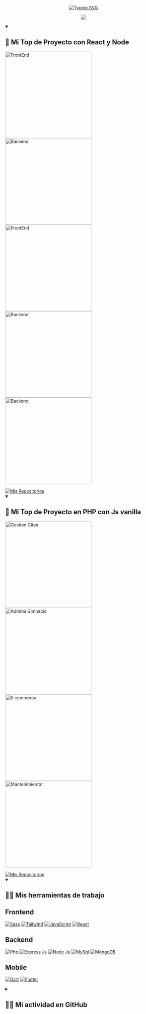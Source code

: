 <!-- Repositorio del creador - https://github.com/DenverCoder1/readme-typing-svg -->
<!-- Título -->
<p align="center">
   <a href="#">
      <img src="https://readme-typing-svg.demolab.com?font=DM+Serif+Display&size=30&duration=1&pause=1000&color=4DB5FF&center=true&width=440&height=45&lines=Renato+Soca" alt="Typing SVG" />
   </a>
</p>

<!-- Repositorio del creador - https://github.com/DenverCoder1/readme-typing-svg -->
<!-- Auto Tipado Sub Título -->
<p align="center">
  <a href="https://readme-typing-svg.demolab.com/demo/">
    <img src="https://readme-typing-svg.demolab.com/?lines=Desarrollador+Full+Stack;Est.+de+ingenieria+de+sistemas&center=true&width=440&height=45&color=4DB5FF&vCenter=true&pause=800&size=25" /></a>
</p>


<!-- Sección de Proyectos -->
<details open> <summary><h2>📘 Mi Top de Proyecto con React y Node</h2></summary>
  <!-- Repo de las cartas - https://github.com/anuraghazra/github-readme-stats -->
  <!-- Repo de las cartas (Personalizadas) - https://github.com/DenverCoder1/github-readme-stats -->
  <p align="left">
     <a href="https://github.com/renatosoca/Pet_Center-Frontend-React"><img width="278" src="https://denvercoder1-github-readme-stats.vercel.app/api/pin/?username=renatosoca&repo=Pet_Center-Frontend-React&theme=react&bg_color=1F222E&title_color=4DB5FF&hide_border=true&icon_color=F8D866&show_icons=true"     alt="FrontEnd"></a>
     <a href="https://github.com/renatosoca/Pet_Center-Backend-Node"><img width="278" src="https://denvercoder1-github-readme-stats.vercel.app/api/pin/?username=renatosoca&repo=Pet_Center-Backend-Node&theme=react&bg_color=1F222E&title_color=4DB5FF&hide_border=true&icon_color=F8D866&show_icons=true"     alt="Backend"></a>
     <a href="https://github.com/renatosoca/Calendar-Frontend-React"><img width="278" src="https://denvercoder1-github-readme-stats.vercel.app/api/pin/?username=renatosoca&repo=Calendar-Frontend-React&theme=react&bg_color=1F222E&title_color=4DB5FF&hide_border=true&icon_color=F8D866&show_icons=true"     alt="FrontEnd"></a>
     <a href="https://github.com/renatosoca/Calendar-Backend-Node"><img width="278" src="https://denvercoder1-github-readme-stats.vercel.app/api/pin/?username=renatosoca&repo=Calendar-Backend-Node&theme=react&bg_color=1F222E&title_color=4DB5FF&hide_border=true&icon_color=F8D866&show_icons=true"     alt="Backend"></a>
     <a href="https://github.com/renatosoca/TeamTasker-Backend-Node"><img width="278" src="https://denvercoder1-github-readme-stats.vercel.app/api/pin/?username=renatosoca&repo=TeamTasker-Backend-Node&theme=react&bg_color=1F222E&title_color=4DB5FF&hide_border=true&icon_color=F8D866&show_icons=true" alt="Backend"></a>
  </p>
   
  <!-- Boton para ver todos mis proyectos -->
  <a href="https://github.com/renatosoca?tab=repositories">
    <img alt="Mis Repositorios" title="Todos mis Repositorios" src="https://custom-icon-badges.demolab.com/badge/-Clic%20Aqu%C3%AD%20Para%20Ver%20Todos%20Mis%20Repositorios-161B22?style=for-the-badge&logoColor=white&logo=repo"/>
  </a>
</details>

<!-- Sección de Proyectos en PHP, JS vanilla, WebPack, SASS -->
<details open> <summary><h2>📘 Mi Top de Proyecto en PHP con Js vanilla</h2></summary>
  <!-- Repo de las cartas - https://github.com/anuraghazra/github-readme-stats -->
  <!-- Repo de las cartas (Personalizadas) - https://github.com/DenverCoder1/github-readme-stats -->
  <p align="left">
     <a href="https://github.com/renatosoca/Gestion_Citas-Hospital"><img width="278" src="https://denvercoder1-github-readme-stats.vercel.app/api/pin/?username=renatosoca&repo=Gestion_Citas-Hospital&theme=react&bg_color=1F222E&title_color=4DB5FF&hide_border=true&icon_color=F8D866&show_icons=true"     alt="Gestion Citas"></a> 
     <!-- 2do Proyecto -->
    <a href="https://github.com/renatosoca/Administracion_Gimasio"><img width="278" src="https://denvercoder1-github-readme-stats.vercel.app/api/pin/?username=renatosoca&repo=Administracion_Gimasio&theme=react&bg_color=1F222E&title_color=4DB5FF&hide_border=true&icon_color=F8D866&show_icons=true" alt="Admins Gimnacio"></a> 
     <!-- 3er Proyecto -->
    <a href="https://github.com/renatosoca/E-commerce-PHP/"><img width="278" src="https://denvercoder1-github-readme-stats.vercel.app/api/pin/?username=renatosoca&repo=E-commerce-PHP&theme=react&bg_color=1F222E&title_color=4DB5FF&hide_border=true&icon_color=F8D866&show_icons=true" alt="E commerce"></a>
     <a href="https://github.com/renatosoca/Gestion_Proyectos"><img width="278" src="https://denvercoder1-github-readme-stats.vercel.app/api/pin/?username=renatosoca&repo=Gestion_Proyectos&theme=react&bg_color=1F222E&title_color=4DB5FF&hide_border=true&icon_color=F8D866&show_icons=true" alt="Mantenimientor"></a>
     </p>
   
  <!-- Boton para ver todos mis proyectos -->
  <a href="https://github.com/renatosoca?tab=repositories">
    <img alt="Mis Repositorios" title="Todos mis Repositorios" src="https://custom-icon-badges.demolab.com/badge/-Clic%20Aqu%C3%AD%20Para%20Ver%20Todos%20Mis%20Repositorios-161B22?style=for-the-badge&logoColor=white&logo=repo"/>
  </a>
</details>

<!-- Mis Tecnologias -->
<details open> <summary><h2>👨‍💻 Mis herramientas de trabajo</h2></summary>
  <!-- Pagina para los iconos https://ileriayo.github.io/markdown-badges/#table-of-contents -->
   
  <h2>Frontend</h2>
  <p>
      <a href="#"><img alt="Sass" src ="https://img.shields.io/badge/SASS-hotpink.svg?style=for-the-badge&logo=SASS&logoColor=white"></a>
      <a href="#"><img alt="Tailwind" src ="https://img.shields.io/badge/tailwindcss-%2338B2AC.svg?style=for-the-badge&logo=tailwind-css&logoColor=white"></a>
      <a href="#"><img alt="JavaScript" src="https://img.shields.io/badge/javascript-%23323330.svg?style=for-the-badge&logo=javascript&logoColor=%23F7DF1E"></a>
      <a href="#"><img alt="React" src="https://img.shields.io/badge/react-%2320232a.svg?style=for-the-badge&logo=react&logoColor=%2361DAFB"></a>
  </p>

  <h2>Backend</h2>
  <p>
      <a href="#"><img alt="Php" src="https://img.shields.io/badge/php-%23777BB4.svg?style=for-the-badge&logo=php&logoColor=white"></a>
      <a href="#"><img alt="Express Js" src="https://img.shields.io/badge/express.js-%23404d59.svg?style=for-the-badge&logo=express&logoColor=%2361DAFB"></a>
      <a href="#"><img alt="Node Js" src="https://img.shields.io/badge/node.js-6DA55F?style=for-the-badge&logo=node.js&logoColor=white"></a>
      <a href="#"><img alt="MySql" src="https://img.shields.io/badge/mysql-%2300f.svg?style=for-the-badge&logo=mysql&logoColor=white"></a>
      <a href="#"><img alt="MongoDB" src="https://img.shields.io/badge/MongoDB-%234ea94b.svg?style=for-the-badge&logo=mongodb&logoColor=white"></a>
  </p>
   
   <h2>Mobile</h2>
   
   <p>
      <a href="#"><img alt="Dart" src="https://img.shields.io/badge/dart-%230175C2.svg?style=for-the-badge&logo=dart&logoColor=white"></a>
      <a href="#"><img alt="Flutter" src="https://img.shields.io/badge/Flutter-%2302569B.svg?style=for-the-badge&logo=Flutter&logoColor=white"></a>
  </p>
   
</details>

<!-- Actividad en GitHub -->
<details> <summary><h2>👨‍💻 Mi actividad en GitHub</h2></summary>
   
   <a href="https://github.com/anuraghazra/github-readme-stats"><img alt="Estadistica de mi GitHub" src="https://denvercoder1-github-readme-stats.vercel.app/api/?username=renatosoca&show_icons=true&include_all_commits=true&count_private=true&theme=react&hide_border=true&bg_color=1F222E&title_color=4DB5FF&icon_color=4DB5FF" height="190px"/></a>
  <a href="https://github.com/anuraghazra/github-readme-stats"><img alt="Lenguajes Utilizados" src="https://github-readme-stats.vercel.app/api/top-langs/?username=renatosoca&langs_count=8&layout=compact&theme=react&hide_border=true&bg_color=1F222E&title_color=4DB5FF&icon_color=4DB5FF&hide_progress=false&hide=Hack" height="190px"/>
   </a>
   
   <br/>
   
   <!-- https://github.com/ashutosh00710/github-readme-activity-graph -->
  <a href="https://github.com/ashutosh00710/github-readme-activity-graph"><img alt="Actividad Gráfica" src="https://github-readme-activity-graph.cyclic.app/graph/?username=renatosoca&bg_color=1F222E&color=4DB5FF&line=4DB5FF&point=FFFFFF&hide_border=true" /></a>
   
</details>

